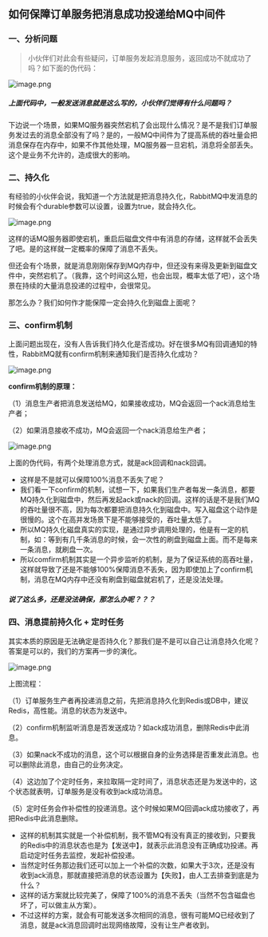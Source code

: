 ## 如何保障订单服务把消息成功投递给MQ中间件

### 一、分析问题

> 小伙伴们对此会有些疑问，订单服务发起消息服务，返回成功不就成功了吗？如下面的伪代码：

![image.png](https://upload-images.jianshu.io/upload_images/4994935-93ade9f08568fdb8.png?imageMogr2/auto-orient/strip%7CimageView2/2/w/1240)

##### 上面代码中，一般发送消息就是这么写的，小伙伴们觉得有什么问题吗？

下边说一个场景，如果MQ服务器突然宕机了会出现什么情况？是不是我们订单服务发过去的消息全部没有了吗？是的，一般MQ中间件为了提高系统的吞吐量会把消息保存在内存中，如果不作其他处理，MQ服务器一旦宕机，消息将全部丢失。这个是业务不允许的，造成很大的影响。

### 二、持久化

有经验的小伙伴会说，我知道一个方法就是把消息持久化，RabbitMQ中发消息的时候会有个durable参数可以设置，设置为true，就会持久化。

![image.png](https://upload-images.jianshu.io/upload_images/4994935-aa6105fffce3d3ff.png?imageMogr2/auto-orient/strip%7CimageView2/2/w/1240)

这样的话MQ服务器即使宕机，重启后磁盘文件中有消息的存储，这样就不会丢失了吧。是的这样就一定概率的保障了消息不丢失。

但还会有个场景，就是消息刚刚保存到MQ内存中，但还没有来得及更新到磁盘文件中，突然宕机了。（我靠，这个时间这么短，也会出现，概率太低了吧），这个场景在持续的大量消息投递的过程中，会很常见。

那怎么办？我们如何作才能保障一定会持久化到磁盘上面呢？

### 三、confirm机制

上面问题出现在，没有人告诉我们持久化是否成功。好在很多MQ有回调通知的特性，RabbitMQ就有confirm机制来通知我们是否持久化成功？

![image.png](https://upload-images.jianshu.io/upload_images/4994935-07c58c672f42626b.png?imageMogr2/auto-orient/strip%7CimageView2/2/w/1240)

**confirm机制的原理：**

（1）消息生产者把消息发送给MQ，如果接收成功，MQ会返回一个ack消息给生产者；

（2）如果消息接收不成功，MQ会返回一个nack消息给生产者；

![image.png](https://upload-images.jianshu.io/upload_images/4994935-2c7fc18ecbe620f0.png?imageMogr2/auto-orient/strip%7CimageView2/2/w/1240)

上面的伪代码，有两个处理消息方式，就是ack回调和nack回调。

- 这样是不是就可以保障100%消息不丢失了呢？
- 我们看一下confirm的机制，试想一下，如果我们生产者每发一条消息，都要MQ持久化到磁盘中，然后再发起ack或nack的回调。这样的话是不是我们MQ的吞吐量很不高，因为每次都要把消息持久化到磁盘中。写入磁盘这个动作是很慢的。这个在高并发场景下是不能够接受的，吞吐量太低了。
- 所以MQ持久化磁盘真实的实现，是通过异步调用处理的，他是有一定的机制，如：等到有几千条消息的时候，会一次性的刷盘到磁盘上面。而不是每来一条消息，就刷盘一次。
- 所以comfirm机制其实是一个异步监听的机制，是为了保证系统的高吞吐量，这样就导致了还是不能够100%保障消息不丢失，因为即使加上了confirm机制，消息在MQ内存中还没有刷盘到磁盘就宕机了，还是没法处理。

##### 说了这么多，还是没法确保，那怎么办呢？？？

### 四、消息提前持久化 + 定时任务

其实本质的原因是无法确定是否持久化？那我们是不是可以自己让消息持久化呢？答案是可以的，我们的方案再一步的演化。

![image.png](https://upload-images.jianshu.io/upload_images/4994935-feb2cab5ad9cbb25.png?imageMogr2/auto-orient/strip%7CimageView2/2/w/1240)

上图流程：

（1）订单服务生产者再投递消息之前，先把消息持久化到Redis或DB中，建议Redis，高性能。消息的状态为发送中。

（2）confirm机制监听消息是否发送成功？如ack成功消息，删除Redis中此消息。

（3）如果nack不成功的消息，这个可以根据自身的业务选择是否重发此消息。也可以删除此消息，由自己的业务决定。

（4）这边加了个定时任务，来拉取隔一定时间了，消息状态还是为发送中的，这个状态就表明，订单服务是没有收到ack成功消息。

（5）定时任务会作补偿性的投递消息。这个时候如果MQ回调ack成功接收了，再把Redis中此消息删除。

- 这样的机制其实就是一个补偿机制，我不管MQ有没有真正的接收到，只要我的Redis中的消息状态也是为【发送中】，就表示此消息没有正确成功投递。再启动定时任务去监控，发起补偿投递。
- 当然定时任务那边我们还可以加上一个补偿的次数，如果大于3次，还是没有收到ack消息，那就直接把消息的状态设置为【失败】，由人工去排查到底是为什么？
- 这样的话方案就比较完美了，保障了100%的消息不丢失（当然不包含磁盘也坏了，可以做主从方案）。
- 不过这样的方案，就会有可能发送多次相同的消息，很有可能MQ已经收到了消息，就是ack消息回调时出现网络故障，没有让生产者收到。
